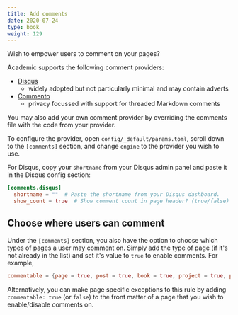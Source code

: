```yaml
---
title: Add comments
date: 2020-07-24
type: book
weight: 129
---
```


Wish to empower users to comment on your pages?

Academic supports the following comment providers:

- [Disqus](https://disqus.com)
  - widely adopted but not particularly minimal and may contain adverts
- [Commento](https://commento.io)
  - privacy focussed with support for threaded Markdown comments

You may also add your own comment provider by overriding the comments file with the code from your provider.

To configure the provider, open `config/_default/params.toml`, scroll down to the `[comments]` section, and change `engine` to the provider you wish to use.

For Disqus, copy your `shortname` from your Disqus admin panel and paste it in the Disqus config section:

```toml
[comments.disqus]
  shortname = ""  # Paste the shortname from your Disqus dashboard.
  show_count = true  # Show comment count in page header? (true/false)
```

## Choose where users can comment

Under the `[comments]` section, you also have the option to choose which types of pages a user may comment on. Simply add the type of page (if it's not already in the list) and set it's value to `true` to enable comments. For example,

```toml
commentable = {page = true, post = true, book = true, project = true, publication = true, talk = true}
```

Alternatively, you can make page specific exceptions to this rule by adding `commentable: true` (or `false`) to the front matter of a page that you wish to enable/disable comments on.
